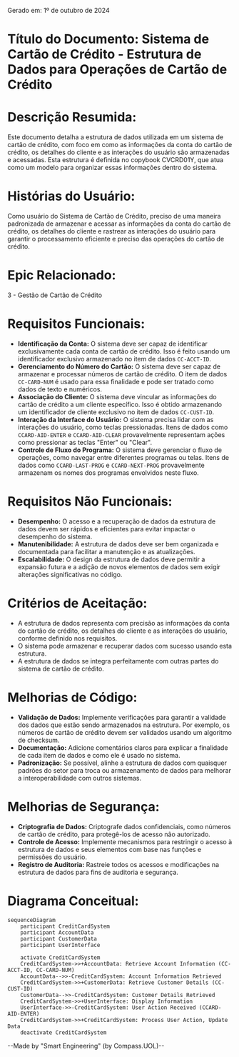 Gerado em: 1º de outubro de 2024

# **Título do Documento:** Sistema de Cartão de Crédito - Estrutura de Dados para Operações de Cartão de Crédito

# **Descrição Resumida:**
Este documento detalha a estrutura de dados utilizada em um sistema de cartão de crédito, com foco em como as informações da conta do cartão de crédito, os detalhes do cliente e as interações do usuário são armazenadas e acessadas. Esta estrutura é definida no copybook CVCRD01Y, que atua como um modelo para organizar essas informações dentro do sistema.

# **Histórias do Usuário:**
Como usuário do Sistema de Cartão de Crédito, preciso de uma maneira padronizada de armazenar e acessar as informações da conta do cartão de crédito, os detalhes do cliente e rastrear as interações do usuário para garantir o processamento eficiente e preciso das operações do cartão de crédito.

# **Epic Relacionado:**
3 - Gestão de Cartão de Crédito

# **Requisitos Funcionais:**
* **Identificação da Conta:** O sistema deve ser capaz de identificar exclusivamente cada conta de cartão de crédito. Isso é feito usando um identificador exclusivo armazenado no item de dados `CC-ACCT-ID`.
* **Gerenciamento do Número do Cartão:** O sistema deve ser capaz de armazenar e processar números de cartão de crédito. O item de dados `CC-CARD-NUM` é usado para essa finalidade e pode ser tratado como dados de texto e numéricos.
* **Associação do Cliente:** O sistema deve vincular as informações do cartão de crédito a um cliente específico. Isso é obtido armazenando um identificador de cliente exclusivo no item de dados `CC-CUST-ID`.
* **Interação da Interface do Usuário:** O sistema precisa lidar com as interações do usuário, como teclas pressionadas. Itens de dados como `CCARD-AID-ENTER` e `CCARD-AID-CLEAR` provavelmente representam ações como pressionar as teclas "Enter" ou "Clear".
* **Controle de Fluxo do Programa:** O sistema deve gerenciar o fluxo de operações, como navegar entre diferentes programas ou telas. Itens de dados como `CCARD-LAST-PROG` e `CCARD-NEXT-PROG` provavelmente armazenam os nomes dos programas envolvidos neste fluxo.

# **Requisitos Não Funcionais:**
* **Desempenho:** O acesso e a recuperação de dados da estrutura de dados devem ser rápidos e eficientes para evitar impactar o desempenho do sistema.
* **Manutenibilidade:** A estrutura de dados deve ser bem organizada e documentada para facilitar a manutenção e as atualizações.
* **Escalabilidade:** O design da estrutura de dados deve permitir a expansão futura e a adição de novos elementos de dados sem exigir alterações significativas no código.

# **Critérios de Aceitação:**
* A estrutura de dados representa com precisão as informações da conta do cartão de crédito, os detalhes do cliente e as interações do usuário, conforme definido nos requisitos.
* O sistema pode armazenar e recuperar dados com sucesso usando esta estrutura.
* A estrutura de dados se integra perfeitamente com outras partes do sistema de cartão de crédito.

# **Melhorias de Código:**
* **Validação de Dados:** Implemente verificações para garantir a validade dos dados que estão sendo armazenados na estrutura. Por exemplo, os números de cartão de crédito devem ser validados usando um algoritmo de checksum.
* **Documentação:** Adicione comentários claros para explicar a finalidade de cada item de dados e como ele é usado no sistema.
* **Padronização:** Se possível, alinhe a estrutura de dados com quaisquer padrões do setor para troca ou armazenamento de dados para melhorar a interoperabilidade com outros sistemas.

# **Melhorias de Segurança:**
* **Criptografia de Dados:** Criptografe dados confidenciais, como números de cartão de crédito, para protegê-los de acesso não autorizado.
* **Controle de Acesso:** Implemente mecanismos para restringir o acesso à estrutura de dados e seus elementos com base nas funções e permissões do usuário.
* **Registro de Auditoria:** Rastreie todos os acessos e modificações na estrutura de dados para fins de auditoria e segurança.

# **Diagrama Conceitual:**

```mermaid
sequenceDiagram
    participant CreditCardSystem
    participant AccountData
    participant CustomerData
    participant UserInterface

    activate CreditCardSystem
    CreditCardSystem->>+AccountData: Retrieve Account Information (CC-ACCT-ID, CC-CARD-NUM)
    AccountData-->>-CreditCardSystem: Account Information Retrieved
    CreditCardSystem->>+CustomerData: Retrieve Customer Details (CC-CUST-ID)
    CustomerData-->>-CreditCardSystem: Customer Details Retrieved
    CreditCardSystem->>+UserInterface: Display Information
    UserInterface->>-CreditCardSystem: User Action Received (CCARD-AID-ENTER)
    CreditCardSystem->>+CreditCardSystem: Process User Action, Update Data
    deactivate CreditCardSystem
```

--Made by "Smart Engineering" (by Compass.UOL)--